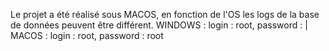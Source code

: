 Le projet a été réalisé sous MACOS, en fonction de l'OS les logs de la base de données peuvent être différent. WINDOWS : login : root, password : | MACOS : login : root, password : root
